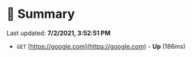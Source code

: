 # 📖 Summary
Last updated: **7/2/2021, 3:52:51 PM**

- `GET` [https://google.com](https://google.com) - **Up** (186ms)
